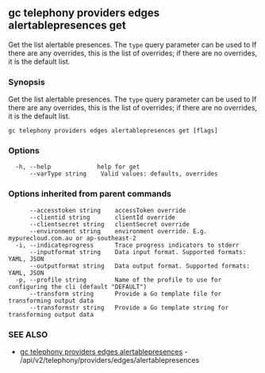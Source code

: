 ## gc telephony providers edges alertablepresences get

Get the list alertable presences. The `type` query parameter can be used to If there are any overrides, this is the list of overrides; if there are no overrides, it is the default list.

### Synopsis

Get the list alertable presences. The `type` query parameter can be used to If there are any overrides, this is the list of overrides; if there are no overrides, it is the default list.

```
gc telephony providers edges alertablepresences get [flags]
```

### Options

```
  -h, --help             help for get
      --varType string    Valid values: defaults, overrides
```

### Options inherited from parent commands

```
      --accesstoken string    accessToken override
      --clientid string       clientId override
      --clientsecret string   clientSecret override
      --environment string    environment override. E.g. mypurecloud.com.au or ap-southeast-2
  -i, --indicateprogress      Trace progress indicators to stderr
      --inputformat string    Data input format. Supported formats: YAML, JSON
      --outputformat string   Data output format. Supported formats: YAML, JSON
  -p, --profile string        Name of the profile to use for configuring the cli (default "DEFAULT")
      --transform string      Provide a Go template file for transforming output data
      --transformstr string   Provide a Go template string for transforming output data
```

### SEE ALSO

* [gc telephony providers edges alertablepresences](gc_telephony_providers_edges_alertablepresences.html)	 - /api/v2/telephony/providers/edges/alertablepresences


